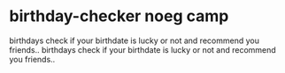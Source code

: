 # birthday-checker noeg camp
 birthdays check if your birthdate is lucky or not and recommend you friends..
birthdays check if your birthdate is lucky or not and recommend you friends..
